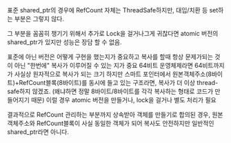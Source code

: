 표준 shared_ptr의 경우에
RefCount 자체는 ThreadSafe하지만, 대입/치환 등 set하는 부분은 그렇지 않다.

그 부분을 꼼꼼히 챙기기 위해서 추가로 Lock을 걸거나그게 귀찮다면 atomic 버전의 shared_ptr가 있지만 성능은 장담 할 수 없음.

표준에 아닌 버전은 어떻게 구현을 했는지가 중요하고 복사를 할때 항상 문제가되는 것이 아닌 "한번에" 복사가 이루어질 수 있는 지가 중요
64비트 운영체제라면 64비트까지가 사실상 원자적으로 복사가 되는 크기 하지만 스마트 포인터에서 원본객체주소(8바이트)+RefCount블록(8바이트)를
동시에 들고 있는 구조라면, 복사가 더 이상 thread-safe하지 않겠죠.
(왜냐하면 정말 8바이트/8바이트를 각각 복사하는 형태로 코드가 만들어지기 때문)
이럴 경우  atomic 버전을 만들거나, lock을 걸거나 별도 처리가 필요

결과적으로 RefCount 관리하는 부분까지 상속받아 객체를 만들기로 합의된 경우, 원본객체주소와 RefCount블록이 사실 동일한 객체가 되어 복사도 안전하지만 일반적인 shared_ptr라면 아니다.
